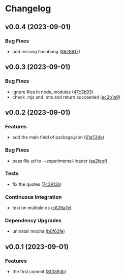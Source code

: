 # Changelog

## v0.0.4 (2023-09-01)

### Bug Fixes

- add missing hashbang ([8628617](https://github.com/nlibjs/mts/commit/86286170dd55c6755b7c4429afdce7c06c55991a))

## v0.0.3 (2023-09-01)

### Bug Fixes

- ignore files in node_modules ([47c3b93](https://github.com/nlibjs/mts/commit/47c3b9345f06747b7e6daa6185d2fb19138ce046))
- check .mjs and .mts and return succeeded ([ec2b1a9](https://github.com/nlibjs/mts/commit/ec2b1a9cfeb346a035fbe726636c6dbc8f1cadde))

## v0.0.2 (2023-09-01)

### Features

- add the main field of package.json ([61a534a](https://github.com/nlibjs/mts/commit/61a534a28c7c041c49306736d741d42d61ddb71d))

### Bug Fixes

- pass file url to --experimental-loader ([aa2feef](https://github.com/nlibjs/mts/commit/aa2feefb435777d4d5c133a12c58469081db75a1))

### Tests

- fix the quotes ([7c3913b](https://github.com/nlibjs/mts/commit/7c3913bb6571ac9752963290190a7aeaacab613d))

### Continuous Integration

- test on multiple os ([c828a7e](https://github.com/nlibjs/mts/commit/c828a7e8b8489224ea334b6584f71232b0440a32))

### Dependency Upgrades

- uninstall mocha ([b0f62fe](https://github.com/nlibjs/mts/commit/b0f62fea4b8dd70cc2032b8635863cc7508489f8))

## v0.0.1 (2023-09-01)

### Features

- the first commit ([8f339db](https://github.com/nlibjs/mts/commit/8f339db587aab4c63a9c3fdba984e64b2905d848))
